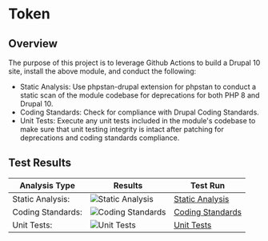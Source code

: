 # Token

## Overview

The purpose of this project is to leverage Github Actions to build a Drupal 10 site, install the above module, and conduct the following:

* Static Analysis:  Use phpstan-drupal extension for phpstan to conduct a static scan of the module codebase for deprecations for both PHP 8 and Drupal 10.
* Coding Standards:  Check for compliance with Drupal Coding Standards.
* Unit Tests:  Execute any unit tests included in the module's codebase to make sure that unit testing integrity is intact after patching for deprecations and coding standards compliance.

## Test Results

| Analysis Type | Results | Test Run |
| ----- | ----- | ----- |
| Static Analysis: | ![Static Analysis](https://github.com/Drupal-10-Compatibility/token/actions/workflows/static_analysis.yml/badge.svg) | [Static Analysis](https://github.com/Drupal-10-Compatibility/token/actions/workflows/static_analysis.yml) |
| Coding Standards: | ![Coding Standards](https://github.com/Drupal-10-Compatibility/token/actions/workflows/coding_standards.yml/badge.svg) | [Coding Standards](https://github.com/Drupal-10-Compatibility/token/actions/workflows/coding_standards.yml) |
| Unit Tests: | ![Unit Tests](https://github.com/Drupal-10-Compatibility/token/actions/workflows/unit_tests.yml/badge.svg) | [Unit Tests](https://github.com/Drupal-10-Compatibility/token/actions/workflows/unit_tests.yml) |
